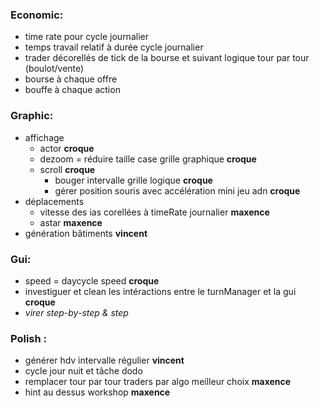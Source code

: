 ### Economic:
- time rate pour cycle journalier
- temps travail relatif à durée cycle journalier
- trader décorellés de tick de la bourse et suivant logique tour par tour (boulot/vente)
- bourse à chaque offre
- bouffe à chaque action

### Graphic:
- affichage 
    - actor **croque**
    - dezoom = réduire taille case grille graphique **croque**
    - scroll **croque**
        - bouger intervalle grille logique **croque**
        - gérer position souris avec accélération mini jeu adn **croque**
- déplacements
    - vitesse des ias corellées à timeRate journalier **maxence**
    - astar **maxence**
- génération bâtiments **vincent**

### Gui:
- speed = daycycle speed **croque**
- investiguer et clean les intéractions entre le turnManager et la gui **croque**
- *virer step-by-step & step*


### Polish :
- générer hdv intervalle régulier **vincent**
- cycle jour nuit et tâche dodo
- remplacer tour par tour traders par algo meilleur choix **maxence**
- hint au dessus workshop **maxence**